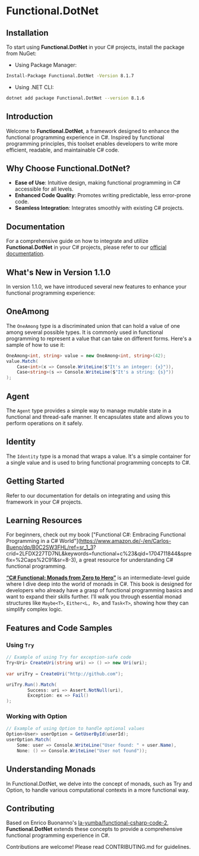 # Functional.DotNet

## Installation
To start using **Functional.DotNet** in your C# projects, install the package from NuGet:

- Using Package Manager:
```bash
Install-Package Functional.DotNet -Version 8.1.7
```

- Using .NET CLI:
```bash
dotnet add package Functional.DotNet --version 8.1.6

```

## Introduction
Welcome to **Functional.DotNet**, a framework designed to enhance the functional programming experience in C#. Inspired by functional programming principles, this toolset enables developers to write more efficient, readable, and maintainable C# code.

## Why Choose Functional.DotNet?
- **Ease of Use**: Intuitive design, making functional programming in C# accessible for all levels.
- **Enhanced Code Quality**: Promotes writing predictable, less error-prone code.
- **Seamless Integration**: Integrates smoothly with existing C# projects.

## Documentation
For a comprehensive guide on how to integrate and utilize **Functional.DotNet** in your C# projects, please refer to our [official documentation](https://github.com/cabueno360/Functional.DotNet/blob/main/doc/DOCUMENTATION.md).

## What's New in Version 1.1.0
In version 1.1.0, we have introduced several new features to enhance your functional programming experience:

## OneAmong
The `OneAmong` type is a discriminated union that can hold a value of one among several possible types. It is commonly used in functional programming to represent a value that can take on different forms. Here's a sample of how to use it:

```csharp
OneAmong<int, string> value = new OneAmong<int, string>(42);
value.Match(
    Case<int>(x => Console.WriteLine($"It's an integer: {x}")),
    Case<string>(s => Console.WriteLine($"It's a string: {s}"))
);
```

## Agent
The `Agent` type provides a simple way to manage mutable state in a functional and thread-safe manner. It encapsulates state and allows you to perform operations on it safely.

## Identity
The `Identity` type is a monad that wraps a value. It's a simple container for a single value and is used to bring functional programming concepts to C#.



## Getting Started
Refer to our documentation for details on integrating and using this framework in your C# projects.

## Learning Resources
For beginners, check out my book ["Functional C#: Embracing Functional Programming in a C# World"](https://www.amazon.de/-/en/Carlos-Bueno/dp/B0C2SW3FHL/ref=sr_1_3?
crid=2LFDX227TD7NL&keywords=functional+c%23&qid=1704711844&sprefix=%2Caps%2C91&sr=8-3), a great resource for understanding C# functional programming.

[**“C# Functional: Monads from Zero to Hero”**](https://www.amazon.com/dp/B0CTQBMSSZ) is an intermediate-level guide where I dive deep into the world of monads in C#. This book is designed for developers who already have a grasp of functional programming basics and want to expand their skills further. I’ll walk you through essential monad structures like `Maybe<T>`, `Either<L, R>`, and `Task<T>`, showing how they can simplify complex logic. 


## Features and Code Samples

### Using `Try`
```csharp
// Example of using Try for exception-safe code
Try<Uri> CreateUri(string uri) => () => new Uri(uri);
    
var uriTry = CreateUri("http://github.com");

uriTry.Run().Match(
        Success: uri => Assert.NotNull(uri),
        Exception: ex => Fail()
);
```

### Working with Option
```csharp
// Example of using Option to handle optional values
Option<User> userOption = GetUserById(userId);
userOption.Match(
    Some: user => Console.WriteLine("User found: " + user.Name),
    None: () => Console.WriteLine("User not found"));
```


## Understanding Monads
In Functional.DotNet, we delve into the concept of monads, such as Try and Option, to handle various computational contexts in a more functional way.

## Contributing

Based on Enrico Buonanno's [la-yumba/functional-csharp-code-2](https://github.com/la-yumba/functional-csharp-code-2), **Functional.DotNet** extends these concepts to provide a comprehensive functional programming experience in C#.

Contributions are welcome! Please read CONTRIBUTING.md for guidelines.